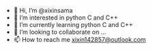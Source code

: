 - 👋 Hi, I’m @xixinsama
- 👀 I’m interested in python C and C++
- 🌱 I’m currently learning python C and C++
- 💞️ I’m looking to collaborate on ...
- 📫 How to reach me xixin142857@outlook.com

<!---
xixinsama/xixinsama is a ✨ special ✨ repository because its `README.md` (this file) appears on your GitHub profile.
You can click the Preview link to take a look at your changes.
--->
